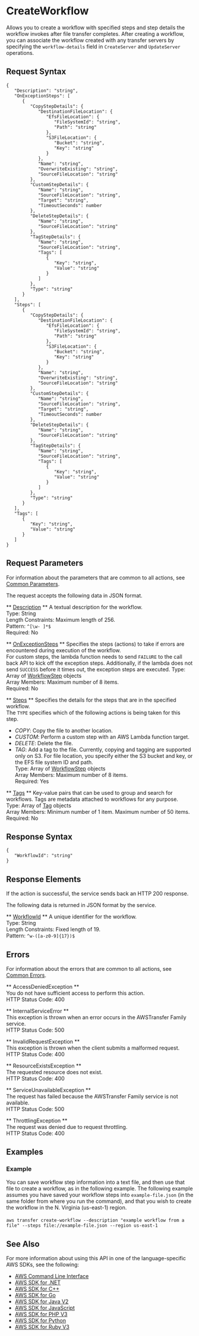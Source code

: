 # CreateWorkflow<a name="API_CreateWorkflow"></a>

 Allows you to create a workflow with specified steps and step details the workflow invokes after file transfer completes\. After creating a workflow, you can associate the workflow created with any transfer servers by specifying the `workflow-details` field in `CreateServer` and `UpdateServer` operations\. 

## Request Syntax<a name="API_CreateWorkflow_RequestSyntax"></a>

```
{
   "Description": "string",
   "OnExceptionSteps": [ 
      { 
         "CopyStepDetails": { 
            "DestinationFileLocation": { 
               "EfsFileLocation": { 
                  "FileSystemId": "string",
                  "Path": "string"
               },
               "S3FileLocation": { 
                  "Bucket": "string",
                  "Key": "string"
               }
            },
            "Name": "string",
            "OverwriteExisting": "string",
            "SourceFileLocation": "string"
         },
         "CustomStepDetails": { 
            "Name": "string",
            "SourceFileLocation": "string",
            "Target": "string",
            "TimeoutSeconds": number
         },
         "DeleteStepDetails": { 
            "Name": "string",
            "SourceFileLocation": "string"
         },
         "TagStepDetails": { 
            "Name": "string",
            "SourceFileLocation": "string",
            "Tags": [ 
               { 
                  "Key": "string",
                  "Value": "string"
               }
            ]
         },
         "Type": "string"
      }
   ],
   "Steps": [ 
      { 
         "CopyStepDetails": { 
            "DestinationFileLocation": { 
               "EfsFileLocation": { 
                  "FileSystemId": "string",
                  "Path": "string"
               },
               "S3FileLocation": { 
                  "Bucket": "string",
                  "Key": "string"
               }
            },
            "Name": "string",
            "OverwriteExisting": "string",
            "SourceFileLocation": "string"
         },
         "CustomStepDetails": { 
            "Name": "string",
            "SourceFileLocation": "string",
            "Target": "string",
            "TimeoutSeconds": number
         },
         "DeleteStepDetails": { 
            "Name": "string",
            "SourceFileLocation": "string"
         },
         "TagStepDetails": { 
            "Name": "string",
            "SourceFileLocation": "string",
            "Tags": [ 
               { 
                  "Key": "string",
                  "Value": "string"
               }
            ]
         },
         "Type": "string"
      }
   ],
   "Tags": [ 
      { 
         "Key": "string",
         "Value": "string"
      }
   ]
}
```

## Request Parameters<a name="API_CreateWorkflow_RequestParameters"></a>

For information about the parameters that are common to all actions, see [Common Parameters](CommonParameters.md)\.

The request accepts the following data in JSON format\.

 ** [Description](#API_CreateWorkflow_RequestSyntax) **   <a name="TransferFamily-CreateWorkflow-request-Description"></a>
A textual description for the workflow\.  
Type: String  
Length Constraints: Maximum length of 256\.  
Pattern: `^[\w- ]*$`   
Required: No

 ** [OnExceptionSteps](#API_CreateWorkflow_RequestSyntax) **   <a name="TransferFamily-CreateWorkflow-request-OnExceptionSteps"></a>
Specifies the steps \(actions\) to take if errors are encountered during execution of the workflow\.  
For custom steps, the lambda function needs to send `FAILURE` to the call back API to kick off the exception steps\. Additionally, if the lambda does not send `SUCCESS` before it times out, the exception steps are executed\.
Type: Array of [WorkflowStep](API_WorkflowStep.md) objects  
Array Members: Maximum number of 8 items\.  
Required: No

 ** [Steps](#API_CreateWorkflow_RequestSyntax) **   <a name="TransferFamily-CreateWorkflow-request-Steps"></a>
Specifies the details for the steps that are in the specified workflow\.  
 The `TYPE` specifies which of the following actions is being taken for this step\.   
+  *COPY*: Copy the file to another location\.
+  *CUSTOM*: Perform a custom step with an AWS Lambda function target\.
+  *DELETE*: Delete the file\.
+  *TAG*: Add a tag to the file\.
 Currently, copying and tagging are supported only on S3\. 
 For file location, you specify either the S3 bucket and key, or the EFS file system ID and path\.   
Type: Array of [WorkflowStep](API_WorkflowStep.md) objects  
Array Members: Maximum number of 8 items\.  
Required: Yes

 ** [Tags](#API_CreateWorkflow_RequestSyntax) **   <a name="TransferFamily-CreateWorkflow-request-Tags"></a>
Key\-value pairs that can be used to group and search for workflows\. Tags are metadata attached to workflows for any purpose\.  
Type: Array of [Tag](API_Tag.md) objects  
Array Members: Minimum number of 1 item\. Maximum number of 50 items\.  
Required: No

## Response Syntax<a name="API_CreateWorkflow_ResponseSyntax"></a>

```
{
   "WorkflowId": "string"
}
```

## Response Elements<a name="API_CreateWorkflow_ResponseElements"></a>

If the action is successful, the service sends back an HTTP 200 response\.

The following data is returned in JSON format by the service\.

 ** [WorkflowId](#API_CreateWorkflow_ResponseSyntax) **   <a name="TransferFamily-CreateWorkflow-response-WorkflowId"></a>
A unique identifier for the workflow\.  
Type: String  
Length Constraints: Fixed length of 19\.  
Pattern: `^w-([a-z0-9]{17})$` 

## Errors<a name="API_CreateWorkflow_Errors"></a>

For information about the errors that are common to all actions, see [Common Errors](CommonErrors.md)\.

 ** AccessDeniedException **   
You do not have sufficient access to perform this action\.  
HTTP Status Code: 400

 ** InternalServiceError **   
This exception is thrown when an error occurs in the AWSTransfer Family service\.  
HTTP Status Code: 500

 ** InvalidRequestException **   
This exception is thrown when the client submits a malformed request\.  
HTTP Status Code: 400

 ** ResourceExistsException **   
The requested resource does not exist\.  
HTTP Status Code: 400

 ** ServiceUnavailableException **   
The request has failed because the AWSTransfer Family service is not available\.  
HTTP Status Code: 500

 ** ThrottlingException **   
The request was denied due to request throttling\.  
HTTP Status Code: 400

## Examples<a name="API_CreateWorkflow_Examples"></a>

### Example<a name="API_CreateWorkflow_Example_1"></a>

You can save workflow step information into a text file, and then use that file to create a workflow, as in the following example\. The following example assumes you have saved your workflow steps into ` example-file.json ` \(in the same folder from where you run the command\), and that you wish to create the workflow in the N\. Virginia \(us\-east\-1\) region\. 

#### <a name="w385ab1c52c12c26c15b3b5"></a>

```
aws transfer create-workflow --description "example workflow from a file" --steps file://example-file.json --region us-east-1
```

## See Also<a name="API_CreateWorkflow_SeeAlso"></a>

For more information about using this API in one of the language\-specific AWS SDKs, see the following:
+  [AWS Command Line Interface](https://docs.aws.amazon.com/goto/aws-cli/transfer-2018-11-05/CreateWorkflow) 
+  [AWS SDK for \.NET](https://docs.aws.amazon.com/goto/DotNetSDKV3/transfer-2018-11-05/CreateWorkflow) 
+  [AWS SDK for C\+\+](https://docs.aws.amazon.com/goto/SdkForCpp/transfer-2018-11-05/CreateWorkflow) 
+  [AWS SDK for Go](https://docs.aws.amazon.com/goto/SdkForGoV1/transfer-2018-11-05/CreateWorkflow) 
+  [AWS SDK for Java V2](https://docs.aws.amazon.com/goto/SdkForJavaV2/transfer-2018-11-05/CreateWorkflow) 
+  [AWS SDK for JavaScript](https://docs.aws.amazon.com/goto/AWSJavaScriptSDK/transfer-2018-11-05/CreateWorkflow) 
+  [AWS SDK for PHP V3](https://docs.aws.amazon.com/goto/SdkForPHPV3/transfer-2018-11-05/CreateWorkflow) 
+  [AWS SDK for Python](https://docs.aws.amazon.com/goto/boto3/transfer-2018-11-05/CreateWorkflow) 
+  [AWS SDK for Ruby V3](https://docs.aws.amazon.com/goto/SdkForRubyV3/transfer-2018-11-05/CreateWorkflow) 